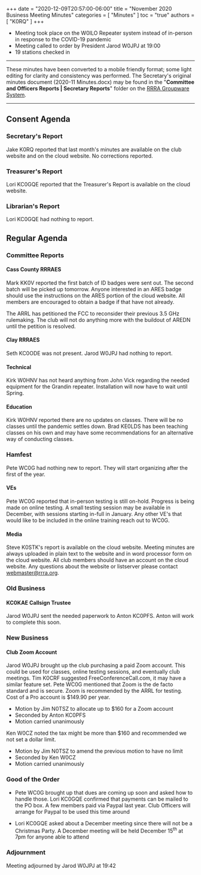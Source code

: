 +++
date = "2020-12-09T20:57:00-06:00"
title = "November 2020 Business Meeting Minutes"
categories = [ "Minutes" ]
toc = "true"
authors = [ "K0RQ" ]
+++
* Meeting took place on the W0ILO Repeater system instead of in-person in response to the COVID-19 pandemic
* Meeting called to order by President Jarod W0JPJ at 19:00
* 19 stations checked in

<!--more-->

---

These minutes have been converted to a mobile friendly format; some light
editing for clarity and consistency was performed. The Secretary's original
minutes document (2020-11 Minutes.docx) may be found in the
"**Committee and Officers Reports | Secretary Reports**" folder on the
[RRRA Groupware System](https://cloud.rrra.org/). 

---

## Consent Agenda 

### Secretary's Report

Jake K0RQ reported that last month's minutes are available on the club
website and on the cloud website. No corrections reported.

### Treasurer's Report

Lori KC0GQE reported that the Treasurer's Report is available on the
cloud website. 

### Librarian's Report

Lori KC0GQE had nothing to report.

## Regular Agenda

### Committee Reports 

#### Cass County RRRAES

Mark KK0V reported the first batch of ID badges were sent out. The
second batch will be picked up tomorrow. Anyone interested in an ARES
badge should use the instructions on the ARES portion of the cloud
website. All members are encouraged to obtain a badge if that have not
already.

The ARRL has petitioned the FCC to reconsider their previous 3.5 GHz
rulemaking. The club will not do anything more with the buildout of
AREDN until the petition is resolved.

#### Clay RRRAES

Seth KC0ODE was not present. Jarod W0JPJ had nothing to report.

#### Technical

Kirk W0HNV has not heard anything from John Vick regarding the needed
equipment for the Grandin repeater. Installation will now have to wait
until Spring.

#### Education

Kirk W0HNV reported there are no updates on classes. There will be no
classes until the pandemic settles down. Brad KE0LDS has been teaching
classes on his own and may have some recommendations for an alternative
way of conducting classes.

### Hamfest

Pete WC0G had nothing new to report. They will start organizing after
the first of the year.

#### VEs

Pete WC0G reported that in-person testing is still on-hold. Progress is
being made on online testing. A small testing session may be available
in December, with sessions starting in-full in January. Any other VE's
that would like to be included in the online training reach out to WC0G.

#### Media

Steve K0STK's report is available on the cloud website. Meeting minutes
are always uploaded in plain text to the website and in word processor
form on the cloud website. All club members should have an account on
the cloud website. Any questions about the website or listserver please
contact webmaster@rrra.org.

### Old Business

#### KC0KAE Callsign Trustee

Jarod W0JPJ sent the needed paperwork to Anton KC0PFS. Anton will work
to complete this soon.

### New Business

#### Club Zoom Account

Jarod W0JPJ brought up the club purchasing a paid Zoom account. This
could be used for classes, online testing sessions, and eventually
club meetings. Tim K0CRF suggested FreeConferenceCall.com, it may have
a similar feature set. Pete WC0G mentioned that Zoom is the de facto
standard and is secure. Zoom is recommended by the ARRL for testing.
Cost of a Pro account is \$149.90 per year.

* Motion by Jim N0TSZ to allocate up to \$160 for a Zoom account
* Seconded by Anton KC0PFS
* Motion carried unanimously

Ken W0CZ noted the tax might be more than \$160 and recommended we not
set a dollar limit.

* Motion by Jim N0TSZ to amend the previous motion to have no limit
* Seconded by Ken W0CZ
* Motion carried unanimously

### Good of the Order

* Pete WC0G brought up that dues are coming up soon and asked how to
handle those. Lori KC0GQE confirmed that payments can be mailed to the
PO box. A few members paid via Paypal last year. Club Officers will
arrange for Paypal to be used this time around

* Lori KC0GQE asked about a December meeting since there will not
be a Christmas Party. A December meeting will be held December
15<sup>th</sup> at 7pm for anyone able to attend

### Adjournment

Meeting adjourned by Jarod W0JPJ at 19:42
